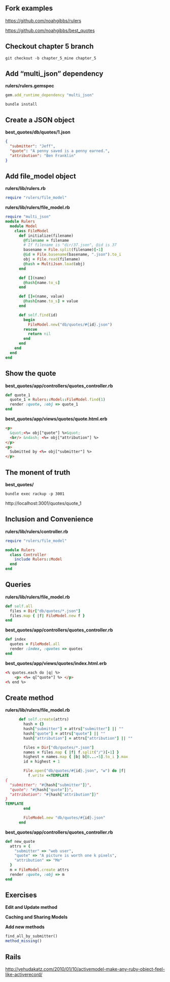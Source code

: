 ## Fork examples

https://github.com/noahgibbs/rulers

https://github.com/noahgibbs/best_quotes

## Checkout chapter 5 branch
```
git checkout -b chapter_5_mine chapter_5
```

## Add “multi_json” dependency 
**rulers/rulers.gemspec** 
```ruby
gem.add_runtime_dependency "multi_json"
```
```
bundle install
```

## Create a JSON object
**best_quotes/db/quotes/1.json**
```json
{
  "submitter": "Jeff",
  "quote": "A penny saved is a penny earned.",
  "attribution": "Ben Franklin"
}
```

## Add file_model object
**rulers/lib/rulers.rb**
```ruby
require "rulers/file_model"
```
**rulers/lib/rulers/file_model.rb**
```ruby
require "multi_json"
module Rulers
  module Model
    class FileModel
      def initialize(filename)
        @filename = filename
        # If filename is "dir/37.json", @id is 37
        basename = File.split(filename)[-1]
        @id = File.basename(basename, ".json").to_i
        obj = File.read(filename)
        @hash = MultiJson.load(obj)
      end

      def [](name)
        @hash[name.to_s]
      end

      def []=(name, value)
        @hash[name.to_s] = value
      end

      def self.find(id)
        begin
          FileModel.new("db/quotes/#{id}.json")
        rescue
          return nil
        end
      end
    end
  end
end
```

## Show the quote
**best_quotes/app/controllers/quotes_controller.rb**
```ruby
def quote_1
  quote_1 = Rulers::Model::FileModel.find(1)
  render :quote, :obj => quote_1
end
```
**best_quotes/app/views/quotes/quote.html.erb**
```html
<p>
  &quot;<%= obj["quote"] %>&quot;
  <br/> &ndash; <%= obj["attribution"] %>
</p>
<p>
  Submitted by <%= obj["submitter"] %>
</p>
```

## The monent of truth
**best_quotes/**
```
bundle exec rackup -p 3001
```
http://localhost:3001/quotes/quote_1

## Inclusion and Convenience
**rulers/lib/rulers/controller.rb**
```ruby
require "rulers/file_model"

module Rulers
  class Controller
    include Rulers::Model
  end
end

```

## Queries
**rulers/lib/rulers/file_model.rb**
```ruby
def self.all
  files = Dir["db/quotes/*.json"]
  files.map { |f| FileModel.new f }
end
```
**best_quotes/app/controllers/quotes_controller.rb**
```ruby
def index
  quotes = FileModel.all
  render :index, :quotes => quotes
end
```
**best_quotes/app/views/quotes/index.html.erb**
```html
<% quotes.each do |q| %>
    <p> <%= q["quote"] %> </p>
<% end %>
```

## Create method
**rulers/lib/rulers/file_model.rb**
```ruby
      def self.create(attrs)
        hash = {}
        hash["submitter"] = attrs["submitter"] || ""
        hash["quote"] = attrs["quote"] || ""
        hash["attribution"] = attrs["attribution"] || ""

        files = Dir["db/quotes/*.json"]
        names = files.map { |f| f.split("/")[-1] }
        highest = names.map { |b| b[0...-5].to_i }.max
        id = highest + 1

        File.open("db/quotes/#{id}.json", "w") do |f|
          f.write <<TEMPLATE
{
  "submitter": "#{hash["submitter"]}",
  "quote": "#{hash["quote"]}",
  "attribution": "#{hash["attribution"]}"
}
TEMPLATE
        end

        FileModel.new "db/quotes/#{id}.json"
      end

```
**best_quotes/app/controllers/quotes_controller.rb**
```ruby
def new_quote
  attrs = {
    "submitter" => "web user",
    "quote" => "A picture is worth one k pixels",
    "attribution" => "Me"
  }
  m = FileModel.create attrs
  render :quote, :obj => m
end
```

## Exercises
**Edit and Update method**

**Caching and Sharing Models**

**Add new methods**
```ruby
find_all_by_submitter()
method_missing()
```

## Rails
http://yehudakatz.com/2010/01/10/activemodel-make-any-ruby-object-feel-like-activerecord/





